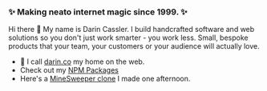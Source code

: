 ### ✨ Making neato internet magic since 1999. ✨

Hi there 👋 My name is Darin Cassler. I build handcrafted software and web solutions so you don't just work smarter - you work less. Small, bespoke products that your team, your customers or your audience will actually love.

- 🌱 I call [darin.co](https://darin.co) my home on the web.
- Check out my [NPM Packages](https://www.npmjs.com/~cassler)
- Here's a [MineSweeper clone](https://mono-next-demo.vercel.app/about) I made one afternoon.


<!--
**cassler/cassler** is a ✨ _special_ ✨ repository because its `README.md` (this file) appears on your GitHub profile.

Here are some ideas to get you started:

- 🔭 I’m currently working on ...
- 🌱 I’m currently learning ...
- 👯 I’m looking to collaborate on ...
- 🤔 I’m looking for help with ...
- 💬 Ask me about ...
- 📫 How to reach me: ...
- 😄 Pronouns: ...
- ⚡ Fun fact: ...
-->
